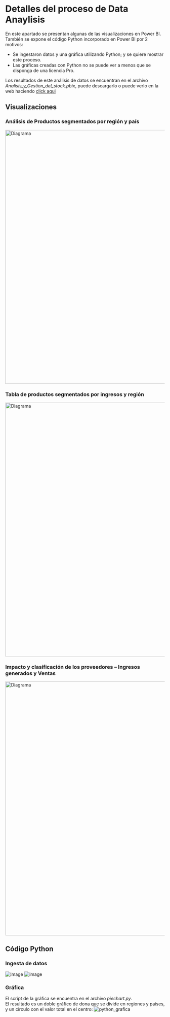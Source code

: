 # Detalles del proceso de Data Anaylisis

En este apartado se presentan algunas de las visualizaciones en Power BI.<br>
También se expone el código Python incorporado en Power BI por 2 motivos:

- Se ingestaron datos y una gráfica utilizando Python; y se quiere mostrar este proceso.
- Las gráficas creadas con Python no se puede ver a menos que se disponga de una licencia Pro.

Los resultados de este análisis de datos se encuentran en el archivo *Analisis_y_Gestion_del_stock.pbix*, puede descargarlo o puede verlo en la web haciendo [click aqui]([http://localhost/](https://app.powerbi.com/view?r=eyJrIjoiMWNiYjkxOWUtMzhlMS00ZjNkLWFlNjUtM2U2Y2U4YTJkOWY2IiwidCI6ImRmODY3OWNkLWE4MGUtNDVkOC05OWFjLWM4M2VkN2ZmOTVhMCJ9))

## Visualizaciones

### Análisis de Productos segmentados por región y país
<img src="https://github.com/user-attachments/assets/42a23502-947c-4b7c-a445-89802ae60cab" alt="Diagrama" width="800"/>

### Tabla de productos segmentados por ingresos y región
<img src="https://github.com/user-attachments/assets/11ebd3e4-fc16-48e7-9c87-df8f3c55a0b6" alt="Diagrama" width="800"/>

### Impacto y clasificación de los proveedores – Ingresos generados y Ventas
<img src="https://github.com/user-attachments/assets/ecb537a4-8f96-44fd-8829-367f2a5a10b3" alt="Diagrama" width="800"/>

## Código Python
### Ingesta de datos
![image](https://github.com/user-attachments/assets/c9ab2680-e1dc-4047-aba0-1a20e19ba049)
![image](https://github.com/user-attachments/assets/991d736e-b354-4eca-9b4a-e2cea09d811f)

### Gráfica
El script de la gráfica se encuentra en el archivo *piechart.py*.<br>
El resultado es un doble gráfico de dona que se divide en regiones y países, y un círculo con el valor total en el centro:
![python_grafica](https://github.com/user-attachments/assets/91dc662a-0157-48f4-92ec-42efa4e97c29)

